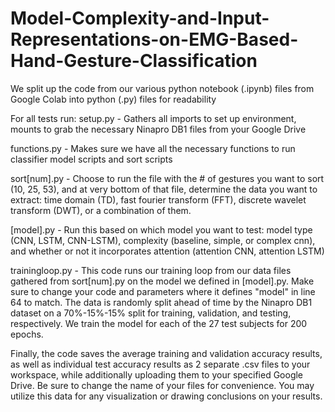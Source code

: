 # Model-Complexity-and-Input-Representations-on-EMG-Based-Hand-Gesture-Classification

We split up the code from our various python notebook (.ipynb) files from Google Colab into python (.py) files for readability

For all tests run:
setup.py - Gathers all imports to set up environment, mounts to grab the necessary Ninapro DB1 files from your Google Drive

functions.py - Makes sure we have all the necessary functions to run classifier model scripts and sort scripts

sort[num].py - Choose to run the file with the # of gestures you want to sort (10, 25, 53), and at very bottom of that file, determine the data you want to extract: time domain (TD), fast fourier transform (FFT), discrete wavelet transform (DWT), or a combination of them.

[model].py - Run this based on which model you want to test: model type (CNN, LSTM, CNN-LSTM), complexity (baseline, simple, or complex cnn), and whether or not it incorporates attention (attention CNN, attention LSTM)

trainingloop.py - This code runs our training loop from our data files gathered from sort[num].py on the model we defined in [model].py. Make sure to change your code and parameters where it defines "model" in line 64 to match. The data is randomly split ahead of time by the Ninapro DB1 dataset on a 70%-15%-15% split for training, validation, and testing, respectively. We train the model for each of the 27 test subjects for 200 epochs.

Finally, the code saves the average training and validation accuracy results, as well as individual test accuracy results as 2 separate .csv files to your workspace, while additionally uploading them to your specified Google Drive. Be sure to change the name of your files for convenience. You may utilize this data for any visualization or drawing conclusions on your results.
